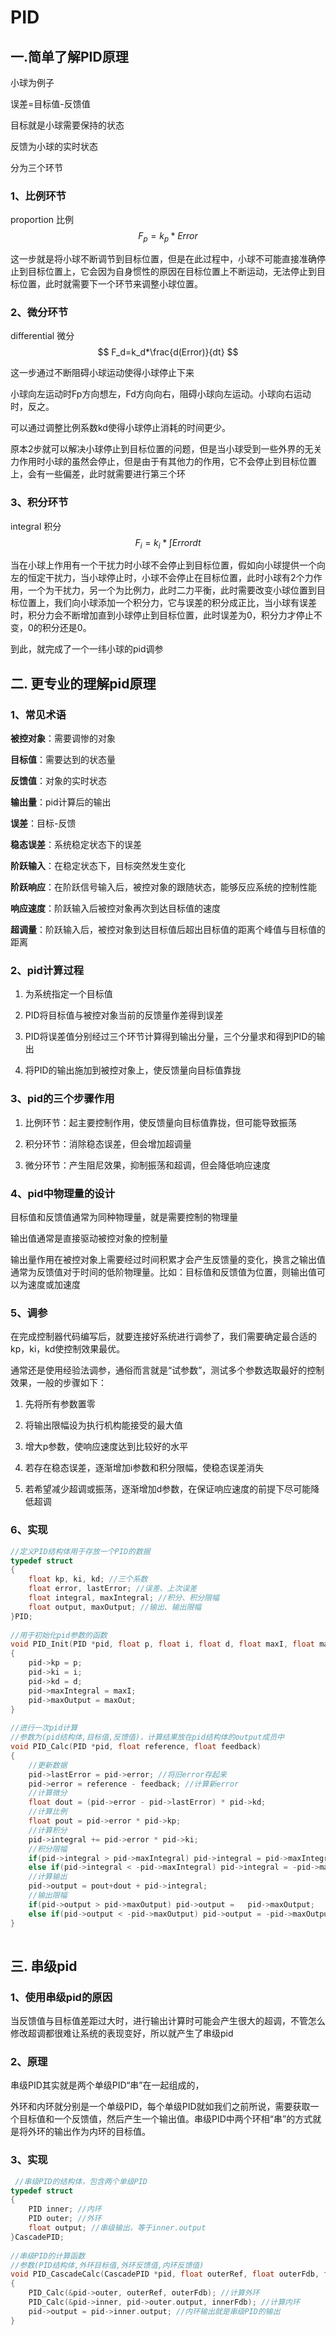 

# PID

## 一.简单了解PID原理

小球为例子

误差=目标值-反馈值

目标就是小球需要保持的状态

反馈为小球的实时状态

 

分为三个环节

### 1、比例环节

proportion  比例
$$
F_p=k_p*Error
$$


这一步就是将小球不断调节到目标位置，但是在此过程中，小球不可能直接准确停止到目标位置上，它会因为自身惯性的原因在目标位置上不断运动，无法停止到目标位置，此时就需要下一个环节来调整小球位置。

 

### 2、微分环节

differential  微分
$$
F_d=k_d*\frac{d(Error)}{dt}
$$


这一步通过不断阻碍小球运动使得小球停止下来

小球向左运动时Fp方向想左，Fd方向向右，阻碍小球向左运动。小球向右运动时，反之。

可以通过调整比例系数kd使得小球停止消耗的时间更少。

原本2步就可以解决小球停止到目标位置的问题，但是当小球受到一些外界的无关力作用时小球的虽然会停止，但是由于有其他力的作用，它不会停止到目标位置上，会有一些偏差，此时就需要进行第三个环

 

### 3、积分环节

integral  积分
$$
F_i=k_i*\int Errordt
$$


当在小球上作用有一个干扰力时小球不会停止到目标位置，假如向小球提供一个向左的恒定干扰力，当小球停止时，小球不会停止在目标位置，此时小球有2个力作用，一个为干扰力，另一个为比例力，此时二力平衡，此时需要改变小球位置到目标位置上，我们向小球添加一个积分力，它与误差的积分成正比，当小球有误差时，积分力会不断增加直到小球停止到目标位置，此时误差为0，积分力才停止不变，0的积分还是0。

 

到此，就完成了一个一纬小球的pid调参

 

## 二.   更专业的理解pid原理

### 1、常见术语

**被控对象**：需要调惨的对象

**目标值**：需要达到的状态量

**反馈值**：对象的实时状态

**输出量**：pid计算后的输出

**误差**：目标-反馈

**稳态误差**：系统稳定状态下的误差

**阶跃输入**：在稳定状态下，目标突然发生变化

**阶跃响应**：在阶跃信号输入后，被控对象的跟随状态，能够反应系统的控制性能

**响应速度**：阶跃输入后被控对象再次到达目标值的速度

**超调量**：阶跃输入后，被控对象到达目标值后超出目标值的距离个峰值与目标值的距离

 

### 2、pid计算过程

1. 为系统指定一个目标值

2. PID将目标值与被控对象当前的反馈量作差得到误差

3. PID将误差值分别经过三个环节计算得到输出分量，三个分量求和得到PID的输出

4. 将PID的输出施加到被控对象上，使反馈量向目标值靠拢

 

### 3、pid的三个步骤作用

1. 比例环节：起主要控制作用，使反馈量向目标值靠拢，但可能导致振荡

2. 积分环节：消除稳态误差，但会增加超调量

3. 微分环节：产生阻尼效果，抑制振荡和超调，但会降低响应速度

 

### 4、pid中物理量的设计

目标值和反馈值通常为同种物理量，就是需要控制的物理量

输出值通常是直接驱动被控对象的控制量

输出量作用在被控对象上需要经过时间积累才会产生反馈量的变化，换言之输出值通常为反馈值对于时间的低阶物理量。比如：目标值和反馈值为位置，则输出值可以为速度或加速度

 

### 5、调参

在完成控制器代码编写后，就要连接好系统进行调参了，我们需要确定最合适的kp，ki，kd使控制效果最优。

通常还是使用经验法调参，通俗而言就是“试参数”，测试多个参数选取最好的控制效果，一般的步骤如下： 

1. 先将所有参数置零

2. 将输出限幅设为执行机构能接受的最大值

3. 增大p参数，使响应速度达到比较好的水平

4. 若存在稳态误差，逐渐增加i参数和积分限幅，使稳态误差消失

5. 若希望减少超调或振荡，逐渐增加d参数，在保证响应速度的前提下尽可能降低超调

###  6、实现

```c
//定义PID结构体用于存放一个PID的数据
typedef struct
{
   	float kp, ki, kd; //三个系数
    float error, lastError; //误差、上次误差
    float integral, maxIntegral; //积分、积分限幅
    float output, maxOutput; //输出、输出限幅
}PID;
 
//用于初始化pid参数的函数
void PID_Init(PID *pid, float p, float i, float d, float maxI, float maxOut)
{
    pid->kp = p;
    pid->ki = i;
    pid->kd = d;
    pid->maxIntegral = maxI;
    pid->maxOutput = maxOut;
}
 
//进行一次pid计算
//参数为(pid结构体,目标值,反馈值)，计算结果放在pid结构体的output成员中
void PID_Calc(PID *pid, float reference, float feedback)
{
 	//更新数据
    pid->lastError = pid->error; //将旧error存起来
    pid->error = reference - feedback; //计算新error
    //计算微分
    float dout = (pid->error - pid->lastError) * pid->kd;
    //计算比例
    float pout = pid->error * pid->kp;
    //计算积分
    pid->integral += pid->error * pid->ki;
    //积分限幅
    if(pid->integral > pid->maxIntegral) pid->integral = pid->maxIntegral;
    else if(pid->integral < -pid->maxIntegral) pid->integral = -pid->maxIntegral;
    //计算输出
    pid->output = pout+dout + pid->integral;
    //输出限幅
    if(pid->output > pid->maxOutput) pid->output =   pid->maxOutput;
    else if(pid->output < -pid->maxOutput) pid->output = -pid->maxOutput;
}
 
```

 

## 三.   串级pid

### 1、使用串级pid的原因

当反馈值与目标值差距过大时，进行输出计算时可能会产生很大的超调，不管怎么修改超调都很难让系统的表现变好，所以就产生了串级pid

 

### 2、原理

串级PID其实就是两个单级PID“串”在一起组成的，

外环和内环就分别是一个单级PID，每个单级PID就如我们之前所说，需要获取一个目标值和一个反馈值，然后产生一个输出值。串级PID中两个环相“串”的方式就是将外环的输出作为内环的目标值。

### 3、实现

```c
 //串级PID的结构体，包含两个单级PID
typedef struct
{
    PID inner; //内环
    PID outer; //外环
    float output; //串级输出，等于inner.output
}CascadePID;
 
//串级PID的计算函数
//参数(PID结构体,外环目标值,外环反馈值,内环反馈值)
void PID_CascadeCalc(CascadePID *pid, float outerRef, float outerFdb, float innerFdb)
{
    PID_Calc(&pid->outer, outerRef, outerFdb); //计算外环
    PID_Calc(&pid->inner, pid->outer.output, innerFdb); //计算内环
    pid->output = pid->inner.output; //内环输出就是串级PID的输出
}
 
```


